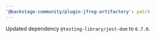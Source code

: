 ```yaml
---
'@backstage-community/plugin-jfrog-artifactory': patch
---
```


Updated dependency `@testing-library/jest-dom` to `6.7.0`.
